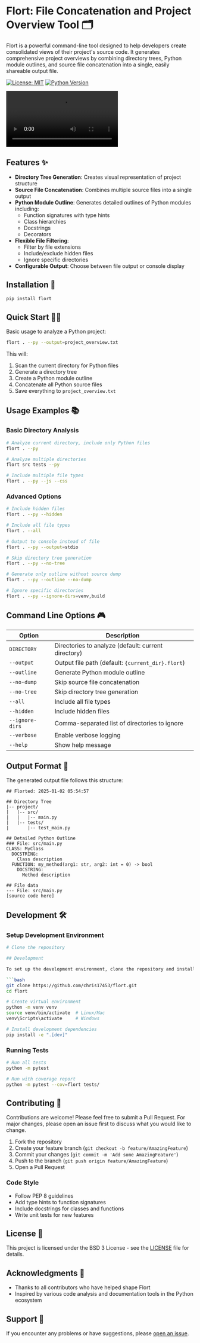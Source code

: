 # Flort: File Concatenation and Project Overview Tool 🗂️

Flort is a powerful command-line tool designed to help developers create consolidated views of their project's source code. It generates comprehensive project overviews by combining directory trees, Python module outlines, and source file concatenation into a single, easily shareable output file.

[![License: MIT](https://img.shields.io/badge/License-MIT-yellow.svg)](https://opensource.org/licenses/MIT)
[![Python Version](https://img.shields.io/badge/python-3.8%2B-blue)](https://www.python.org/downloads/)


<video src="https://github.com/chris17453/flort/raw/refs/heads/main/assets/final_video.mp4" title="Video"><video>

## Features ✨

- **Directory Tree Generation**: Creates visual representation of project structure
- **Source File Concatenation**: Combines multiple source files into a single output
- **Python Module Outline**: Generates detailed outlines of Python modules including:
  - Function signatures with type hints
  - Class hierarchies
  - Docstrings
  - Decorators
- **Flexible File Filtering**:
  - Filter by file extensions
  - Include/exclude hidden files
  - Ignore specific directories
- **Configurable Output**: Choose between file output or console display

## Installation 🚀

```bash
pip install flort
```

## Quick Start 🏃‍♂️

Basic usage to analyze a Python project:

```bash
flort . --py --output=project_overview.txt
```

This will:
1. Scan the current directory for Python files
2. Generate a directory tree
3. Create a Python module outline
4. Concatenate all Python source files
5. Save everything to `project_overview.txt`

## Usage Examples 📚

### Basic Directory Analysis
```bash
# Analyze current directory, include only Python files
flort . --py

# Analyze multiple directories
flort src tests --py

# Include multiple file types
flort . --py --js --css
```

### Advanced Options
```bash
# Include hidden files
flort . --py --hidden

# Include all file types
flort . --all

# Output to console instead of file
flort . --py --output=stdio

# Skip directory tree generation
flort . --py --no-tree

# Generate only outline without source dump
flort . --py --outline --no-dump

# Ignore specific directories
flort . --py --ignore-dirs=venv,build
```

## Command Line Options 🎮

| Option | Description |
|--------|-------------|
| `DIRECTORY` | Directories to analyze (default: current directory) |
| `--output` | Output file path (default: `{current_dir}.flort`) |
| `--outline` | Generate Python module outline |
| `--no-dump` | Skip source file concatenation |
| `--no-tree` | Skip directory tree generation |
| `--all` | Include all file types |
| `--hidden` | Include hidden files |
| `--ignore-dirs` | Comma-separated list of directories to ignore |
| `--verbose` | Enable verbose logging |
| `--help` | Show help message |

## Output Format 📄

The generated output file follows this structure:

```
## Florted: 2025-01-02 05:54:57

## Directory Tree
|-- project/
|   |-- src/
|   |   |-- main.py
|   |-- tests/
|       |-- test_main.py

## Detailed Python Outline
### File: src/main.py
CLASS: MyClass
  DOCSTRING:
    Class description
  FUNCTION: my_method(arg1: str, arg2: int = 0) -> bool
    DOCSTRING:
      Method description

## File data
--- File: src/main.py
[source code here]
```

## Development 🛠️

### Setup Development Environment

```bash
# Clone the repository

## Development

To set up the development environment, clone the repository and install the dependencies:

```bash
git clone https://github.com/chris17453/flort.git
cd flort

# Create virtual environment
python -m venv venv
source venv/bin/activate  # Linux/Mac
venv\Scripts\activate     # Windows

# Install development dependencies
pip install -e ".[dev]"
```

### Running Tests

```bash
# Run all tests
python -m pytest

# Run with coverage report
python -m pytest --cov=flort tests/
```

## Contributing 🤝

Contributions are welcome! Please feel free to submit a Pull Request. For major changes, please open an issue first to discuss what you would like to change.

1. Fork the repository
2. Create your feature branch (`git checkout -b feature/AmazingFeature`)
3. Commit your changes (`git commit -m 'Add some AmazingFeature'`)
4. Push to the branch (`git push origin feature/AmazingFeature`)
5. Open a Pull Request

### Code Style

- Follow PEP 8 guidelines
- Add type hints to function signatures
- Include docstrings for classes and functions
- Write unit tests for new features

## License 📝

This project is licensed under the BSD 3 License - see the [LICENSE](LICENSE) file for details.

## Acknowledgments 🙏

- Thanks to all contributors who have helped shape Flort
- Inspired by various code analysis and documentation tools in the Python ecosystem


## Support 💬

If you encounter any problems or have suggestions, please [open an issue](https://github.com/chris17453/flort/issues).


